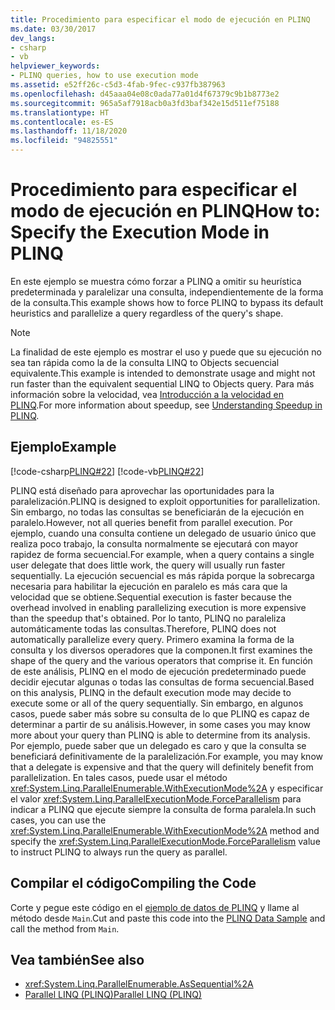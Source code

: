 ```yaml
---
title: Procedimiento para especificar el modo de ejecución en PLINQ
ms.date: 03/30/2017
dev_langs:
- csharp
- vb
helpviewer_keywords:
- PLINQ queries, how to use execution mode
ms.assetid: e52ff26c-c5d3-4fab-9fec-c937fb387963
ms.openlocfilehash: d45aaa04e08c0ada77a01d4f67379c9b1b8773e2
ms.sourcegitcommit: 965a5af7918acb0a3fd3baf342e15d511ef75188
ms.translationtype: HT
ms.contentlocale: es-ES
ms.lasthandoff: 11/18/2020
ms.locfileid: "94825551"
---
```

# <a name="how-to-specify-the-execution-mode-in-plinq"></a><span data-ttu-id="b391d-102">Procedimiento para especificar el modo de ejecución en PLINQ</span><span class="sxs-lookup"><span data-stu-id="b391d-102">How to: Specify the Execution Mode in PLINQ</span></span>

<span data-ttu-id="b391d-103">En este ejemplo se muestra cómo forzar a PLINQ a omitir su heurística predeterminada y paralelizar una consulta, independientemente de la forma de la consulta.</span><span class="sxs-lookup"><span data-stu-id="b391d-103">This example shows how to force PLINQ to bypass its default heuristics and parallelize a query regardless of the query's shape.</span></span>  
  
> [!NOTE]
> <span data-ttu-id="b391d-104">La finalidad de este ejemplo es mostrar el uso y puede que su ejecución no sea tan rápida como la de la consulta LINQ to Objects secuencial equivalente.</span><span class="sxs-lookup"><span data-stu-id="b391d-104">This example is intended to demonstrate usage and might not run faster than the equivalent sequential LINQ to Objects query.</span></span> <span data-ttu-id="b391d-105">Para más información sobre la velocidad, vea [Introducción a la velocidad en PLINQ](understanding-speedup-in-plinq.md).</span><span class="sxs-lookup"><span data-stu-id="b391d-105">For more information about speedup, see [Understanding Speedup in PLINQ](understanding-speedup-in-plinq.md).</span></span>  
  
## <a name="example"></a><span data-ttu-id="b391d-106">Ejemplo</span><span class="sxs-lookup"><span data-stu-id="b391d-106">Example</span></span>  
 [!code-csharp[PLINQ#22](../../../samples/snippets/csharp/VS_Snippets_Misc/plinq/cs/plinqsamples.cs#22)]
 [!code-vb[PLINQ#22](../../../samples/snippets/visualbasic/VS_Snippets_Misc/plinq/vb/plinqsnippets1.vb#22)]  
  
 <span data-ttu-id="b391d-107">PLINQ está diseñado para aprovechar las oportunidades para la paralelización.</span><span class="sxs-lookup"><span data-stu-id="b391d-107">PLINQ is designed to exploit opportunities for parallelization.</span></span> <span data-ttu-id="b391d-108">Sin embargo, no todas las consultas se beneficiarán de la ejecución en paralelo.</span><span class="sxs-lookup"><span data-stu-id="b391d-108">However, not all queries benefit from parallel execution.</span></span> <span data-ttu-id="b391d-109">Por ejemplo, cuando una consulta contiene un delegado de usuario único que realiza poco trabajo, la consulta normalmente se ejecutará con mayor rapidez de forma secuencial.</span><span class="sxs-lookup"><span data-stu-id="b391d-109">For example, when a query contains a single user delegate that does little work, the query will usually run faster sequentially.</span></span> <span data-ttu-id="b391d-110">La ejecución secuencial es más rápida porque la sobrecarga necesaria para habilitar la ejecución en paralelo es más cara que la velocidad que se obtiene.</span><span class="sxs-lookup"><span data-stu-id="b391d-110">Sequential execution is faster because the overhead involved in enabling parallelizing execution is more expensive than the speedup that's obtained.</span></span> <span data-ttu-id="b391d-111">Por lo tanto, PLINQ no paraleliza automáticamente todas las consultas.</span><span class="sxs-lookup"><span data-stu-id="b391d-111">Therefore, PLINQ does not automatically parallelize every query.</span></span> <span data-ttu-id="b391d-112">Primero examina la forma de la consulta y los diversos operadores que la componen.</span><span class="sxs-lookup"><span data-stu-id="b391d-112">It first examines the shape of the query and the various operators that comprise it.</span></span> <span data-ttu-id="b391d-113">En función de este análisis, PLINQ en el modo de ejecución predeterminado puede decidir ejecutar algunas o todas las consultas de forma secuencial.</span><span class="sxs-lookup"><span data-stu-id="b391d-113">Based on this analysis, PLINQ in the default execution mode may decide to execute some or all of the query sequentially.</span></span> <span data-ttu-id="b391d-114">Sin embargo, en algunos casos, puede saber más sobre su consulta de lo que PLINQ es capaz de determinar a partir de su análisis.</span><span class="sxs-lookup"><span data-stu-id="b391d-114">However, in some cases you may know more about your query than PLINQ is able to determine from its analysis.</span></span> <span data-ttu-id="b391d-115">Por ejemplo, puede saber que un delegado es caro y que la consulta se beneficiará definitivamente de la paralelización.</span><span class="sxs-lookup"><span data-stu-id="b391d-115">For example, you may know that a delegate is expensive and that the query will definitely benefit from parallelization.</span></span> <span data-ttu-id="b391d-116">En tales casos, puede usar el método <xref:System.Linq.ParallelEnumerable.WithExecutionMode%2A> y especificar el valor <xref:System.Linq.ParallelExecutionMode.ForceParallelism> para indicar a PLINQ que ejecute siempre la consulta de forma paralela.</span><span class="sxs-lookup"><span data-stu-id="b391d-116">In such cases, you can use the <xref:System.Linq.ParallelEnumerable.WithExecutionMode%2A> method and specify the <xref:System.Linq.ParallelExecutionMode.ForceParallelism> value to instruct PLINQ to always run the query as parallel.</span></span>  
  
## <a name="compiling-the-code"></a><span data-ttu-id="b391d-117">Compilar el código</span><span class="sxs-lookup"><span data-stu-id="b391d-117">Compiling the Code</span></span>  
 <span data-ttu-id="b391d-118">Corte y pegue este código en el [ejemplo de datos de PLINQ](plinq-data-sample.md) y llame al método desde `Main`.</span><span class="sxs-lookup"><span data-stu-id="b391d-118">Cut and paste this code into the [PLINQ Data Sample](plinq-data-sample.md) and call the method from `Main`.</span></span>  
  
## <a name="see-also"></a><span data-ttu-id="b391d-119">Vea también</span><span class="sxs-lookup"><span data-stu-id="b391d-119">See also</span></span>

- <xref:System.Linq.ParallelEnumerable.AsSequential%2A>
- [<span data-ttu-id="b391d-120">Parallel LINQ (PLINQ)</span><span class="sxs-lookup"><span data-stu-id="b391d-120">Parallel LINQ (PLINQ)</span></span>](introduction-to-plinq.md)

